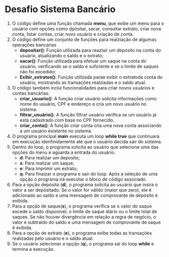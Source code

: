 # Desafio Sistema Bancário

1. O código define uma função chamada **menu**, que exibe um menu para o usuário com opções como dpósitar, sacar, consultar extrato, criar nova conta, listar contas, criar novo usuário e criação de conta.
2. O código define um conjunto de funções para realziação de algumas operações bancarias
   - **depositar()**: Função utilizada para reazlair um depósito na conta do usuário, atualizando o saldo e o extrato;
   - **sacar()**: Função utilizada para efetuar um saque na conta do usuário, verificando se o saldo é suficiente e se o limite de saques não foi excedido;
   - **Exibir_extratos()**: Função utilizada parae exibir o extratoda conta do usuário, mostrando as transações realziadas e o saldo atual.
3. O código também inclui funcionalidades para criar novos usuários e contas bancárias:
   - **criar_usuario()**: A função criar usuário solicita informações como nome do usuário, CPF e endereço e cria um novo usuário no sistema.
   - **filtrar_usuário()**: A função filtrar usuário verifica se um usuário já está cadastrado com base no CPF fornecido.
   - **criar_conta()**: A função criar conta cria uma nova conta associando a um usuário existente no sistema.
4. O programa principal **main** executa um loop **while true** que continuará em execução idenfinidamente até que o usuário decida sair do sistema.
5. Dentro do loop, o programa solicita ao usuário que selecione uma das opções do menu e aguarda a entrada do usuário. 
   - **d**: Para realizar um deposito;
   - **s**: Para realizar um saque;
   - **e**: Para imprimir um extrato;
   - **q**: Para finaizar o programa e sair do loop.
    Após a seleção de uma  opção o programa irá executar o bloco de código associado.
6. Para a opção depósito (**d**), o programa solicita ao usuário que insira o valor a ser depósitado. Se o valor for válido (maior que zero), ele é adicionado ao saldo e uma mensagem de comprovante de depósito é exibida.
7. Para a opção de saque(**s**), o programa verifica se o valor do saque excede o saldo disponível, o limite de saque diário ou o limite total de saques. Se não houver divergência em relação a regra de negócio, o valor é subtraído do saldo e uma mensagem de comprovante de saque é exibida.
8. Para a opção de extrato (**e**), o programa exibe todas as transações realizadas pelo usuário e o saldo atual.
9. Se o usuário selecionar a opção (**q**), o programa sai do loop **while** e termina a execução.
